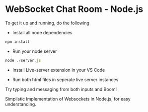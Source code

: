 # WebSocket Chat Room - Node.js

To get it up and running, do the following

- Install all node dependencies

```javascript
npm install
```

- Run your node server

```javascript
node ./server.js
```

- Install Live-server extension in your VS Code

- Run both html files in seperate live server instances

Try typing and messaging from both inputs and Boom!

Simplistic Implementation of Websockets in Node.js, for easy understanding.
